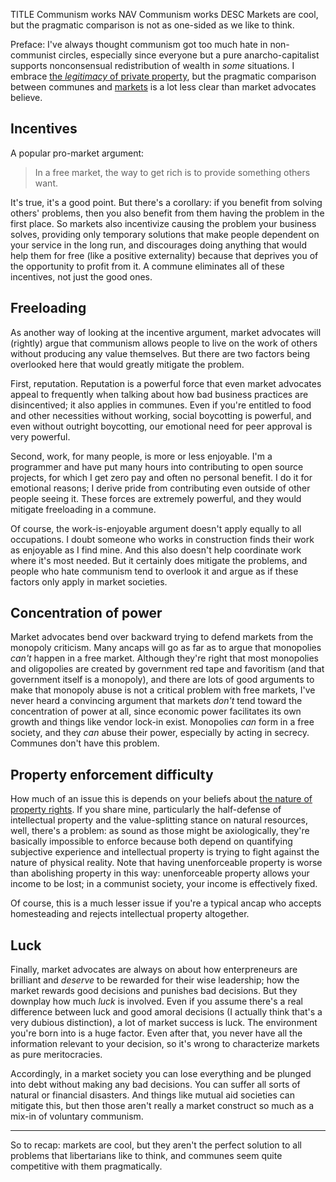 TITLE Communism works
NAV Communism works
DESC Markets are cool, but the pragmatic comparison is not as one-sided as we like to think.

Preface: I've always thought communism got too much hate in non-communist circles, especially since everyone but a pure anarcho-capitalist supports nonconsensual redistribution of wealth in *some* situations. I embrace [the *legitimacy* of private property](/protagonism/property), but the pragmatic comparison between communes and [markets](/protagonism/market) is a lot less clear than market advocates believe.

## Incentives

A popular pro-market argument:

> In a free market, the way to get rich is to provide something others want.

It's true, it's a good point. But there's a corollary: if you benefit from solving others' problems, then you also benefit from them having the problem in the first place. So markets also incentivize causing the problem your business solves, providing only temporary solutions that make people dependent on your service in the long run, and discourages doing anything that would help them for free (like a positive externality) because that deprives you of the opportunity to profit from it. A commune eliminates all of these incentives, not just the good ones.

## Freeloading

As another way of looking at the incentive argument, market advocates will (rightly) argue that communism allows people to live on the work of others without producing any value themselves. But there are two factors being overlooked here that would greatly mitigate the problem.

First, reputation. Reputation is a powerful force that even market advocates appeal to frequently when talking about how bad business practices are disincentived; it also applies in communes. Even if you're entitled to food and other necessities without working, social boycotting is powerful, and even without outright boycotting, our emotional need for peer approval is very powerful.

Second, work, for many people, is more or less enjoyable. I'm a programmer and have put many hours into contributing to open source projects, for which I get zero pay and often no personal benefit. I do it for emotional reasons; I derive pride from contributing even outside of other people seeing it. These forces are extremely powerful, and they would mitigate freeloading in a commune.

Of course, the work-is-enjoyable argument doesn't apply equally to all occupations. I doubt someone who works in construction finds their work as enjoyable as I find mine. And this also doesn't help coordinate work where it's most needed. But it certainly does mitigate the problems, and people who hate communism tend to overlook it and argue as if these factors only apply in market societies.

## Concentration of power

Market advocates bend over backward trying to defend markets from the monopoly criticism. Many ancaps will go as far as to argue that monopolies *can't* happen in a free market. Although they're right that most monopolies and oligopolies are created by government red tape and favoritism (and that government itself is a monopoly), and there are lots of good arguments to make that monopoly abuse is not a critical problem with free markets, I've never heard a convincing argument that markets *don't* tend toward the concentration of power at all, since economic power facilitates its own growth and things like vendor lock-in exist. Monopolies *can* form in a free society, and they *can* abuse their power, especially by acting in secrecy. Communes don't have this problem.

## Property enforcement difficulty

How much of an issue this is depends on your beliefs about [the nature of property rights](/protagonism/property). If you share mine, particularly the half-defense of intellectual property and the value-splitting stance on natural resources, well, there's a problem: as sound as those might be axiologically, they're basically impossible to enforce because both depend on quantifying subjective experience and intellectual property is trying to fight against the nature of physical reality. Note that having unenforceable property is worse than abolishing property in this way: unenforceable property allows your income to be lost; in a communist society, your income is effectively fixed.

Of course, this is a much lesser issue if you're a typical ancap who accepts homesteading and rejects intellectual property altogether.

## Luck

Finally, market advocates are always on about how enterpreneurs are brilliant and *deserve* to be rewarded for their wise leadership; how the market rewards good decisions and punishes bad decisions. But they downplay how much *luck* is involved. Even if you assume there's a real difference between luck and good amoral decisions (I actually think that's a very dubious distinction), a lot of market success is luck. The environment you're born into is a huge factor. Even after that, you never have all the information relevant to your decision, so it's wrong to characterize markets as pure meritocracies.

Accordingly, in a market society you can lose everything and be plunged into debt without making any bad decisions. You can suffer all sorts of natural or financial disasters. And things like mutual aid societies can mitigate this, but then those aren't really a market construct so much as a mix-in of voluntary communism.

---

So to recap: markets are cool, but they aren't the perfect solution to all problems that libertarians like to think, and communes seem quite competitive with them pragmatically.
